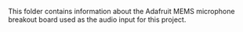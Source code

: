 This folder contains information about the Adafruit MEMS microphone breakout board used as the audio input for this project.
